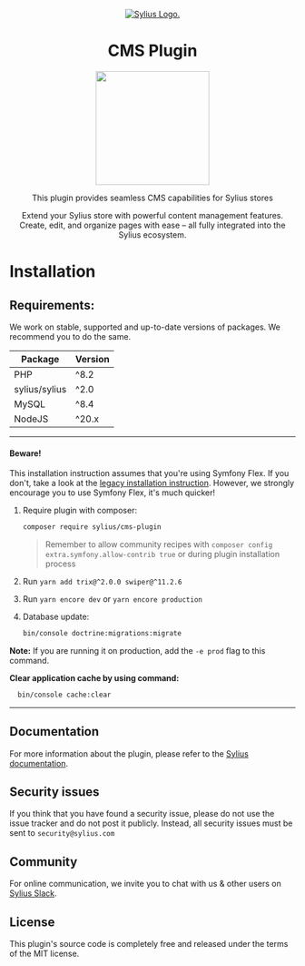 <p align="center">
    <a href="https://sylius.com" target="_blank">
        <picture>
          <source media="(prefers-color-scheme: dark)" srcset="https://media.sylius.com/sylius-logo-800-dark.png">
          <source media="(prefers-color-scheme: light)" srcset="https://media.sylius.com/sylius-logo-800.png">
          <img alt="Sylius Logo." src="https://media.sylius.com/sylius-logo-800.png">
        </picture>
    </a>
</p>

<h1 align="center">CMS Plugin</h1>

<p align="center"><a href="https://sylius.com/plugins/" target="_blank"><img src="https://sylius.com/assets/badge-official-sylius-plugin.png" width="200"></a></p>

<p align="center">This plugin provides seamless CMS capabilities for Sylius stores</p>

<p align="center">Extend your Sylius store with powerful content management features. Create, edit, and organize pages with ease – all fully integrated into the Sylius ecosystem.</p>


# Installation

## Requirements:
We work on stable, supported and up-to-date versions of packages. We recommend you to do the same.

| Package       | Version |
|---------------|---------|
| PHP           | ^8.2    |
| sylius/sylius | ^2.0    |
| MySQL         | ^8.4    |
| NodeJS        | ^20.x   |

---
#### Beware!

This installation instruction assumes that you're using Symfony Flex. If you don't, take a look at the
[legacy installation instruction](legacy_installation.md). However, we strongly encourage you to use
Symfony Flex, it's much quicker!

1. Require plugin with composer:

    ```bash
    composer require sylius/cms-plugin
    ```

   > Remember to allow community recipes with `composer config extra.symfony.allow-contrib true` or during plugin installation process

1. Run `yarn add trix@^2.0.0 swiper@^11.2.6`

1. Run `yarn encore dev` or `yarn encore production`

1. Database update:

    ```bash
    bin/console doctrine:migrations:migrate
    ```
**Note:** If you are running it on production, add the `-e prod` flag to this command.

**Clear application cache by using command:**

  ```bash
    bin/console cache:clear
  ```

---

## Documentation

For more information about the plugin, please refer to the [Sylius documentation](https://docs.sylius.com/sylius-plugins).

## Security issues

If you think that you have found a security issue, please do not use the issue tracker and do not post it publicly.
Instead, all security issues must be sent to `security@sylius.com`

## Community

For online communication, we invite you to chat with us & other users on [Sylius Slack](https://sylius-devs.slack.com/).

## License

This plugin's source code is completely free and released under the terms of the MIT license.
